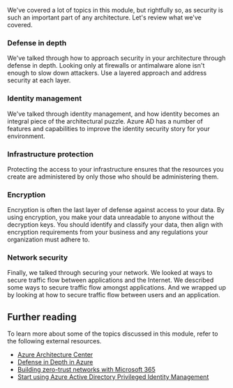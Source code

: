 We've covered a lot of topics in this module, but rightfully so, as security is such an important part of any architecture. Let's review what we've covered.

### Defense in depth

We've talked through how to approach security in your architecture through defense in depth. Looking only at firewalls or antimalware alone isn't enough to slow down attackers. Use a layered approach and address security at each layer.

### Identity management

We've talked through identity management, and how identity becomes an integral piece of the architectural puzzle. Azure AD has a number of features and capabilities to improve the identity security story for your environment.

### Infrastructure protection

Protecting the access to your infrastructure ensures that the resources you create are administered by only those who should be administering them.

### Encryption

Encryption is often the last layer of defense against access to your data. By using encryption, you make your data unreadable to anyone without the decryption keys. You should identify and classify your data, then align with encryption requirements from your business and any regulations your organization must adhere to.

### Network security

Finally, we talked through securing your network. We looked at ways to secure traffic flow between applications and the Internet. We described some ways to secure traffic flow amongst applications. And we wrapped up by looking at how to secure traffic flow between users and an application.

## Further reading

To learn more about some of the topics discussed in this module, refer to the following external resources.

- [Azure Architecture Center](https://docs.microsoft.com/azure/architecture/)
- [Defense in Depth in Azure](https://azure.microsoft.com/resources/videos/defense-in-depth-security-in-azure/)
- [Building zero-trust networks with Microsoft 365](https://www.microsoft.com/security/blog/2018/06/14/building-zero-trust-networks-with-microsoft-365/)
- [Start using Azure Active Directory Privileged Identity Management](https://docs.microsoft.com/azure/active-directory/privileged-identity-management/pim-getting-started)
